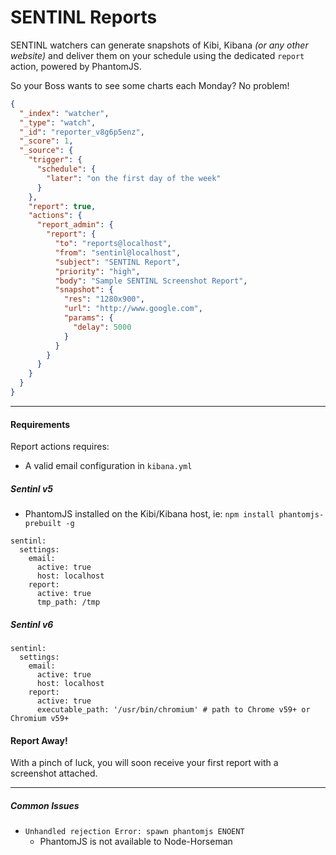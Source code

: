 # SENTINL Reports
SENTINL watchers can generate snapshots of Kibi, Kibana _(or any other website)_ and deliver them on your schedule using the dedicated ```report``` action, powered by PhantomJS.

So your Boss wants to see some charts each Monday? No problem!

```json
{
  "_index": "watcher",
  "_type": "watch",
  "_id": "reporter_v8g6p5enz",
  "_score": 1,
  "_source": {
    "trigger": {
      "schedule": {
        "later": "on the first day of the week"
      }
    },
    "report": true,
    "actions": {
      "report_admin": {
        "report": {
          "to": "reports@localhost",
          "from": "sentinl@localhost",
          "subject": "SENTINL Report",
          "priority": "high",
          "body": "Sample SENTINL Screenshot Report",
          "snapshot": {
            "res": "1280x900",
            "url": "http://www.google.com",
            "params": {
              "delay": 5000
            }
          }
        }
      }
    }
  }
}
```

---
#### Requirements
Report actions requires:
* A valid email configuration in ```kibana.yml```

##### Sentinl v5
* PhantomJS installed on the Kibi/Kibana host, ie: ```npm install phantomjs-prebuilt -g```

```
sentinl:
  settings:
    email:
      active: true
      host: localhost
    report:
      active: true
      tmp_path: /tmp
```

##### Sentinl v6
```
sentinl:
  settings:
    email:
      active: true
      host: localhost
    report:
      active: true
      executable_path: '/usr/bin/chromium' # path to Chrome v59+ or Chromium v59+
```

#### Report Away!
With a pinch of luck, you will soon receive your first report with a screenshot attached.

------

##### Common Issues
* ```Unhandled rejection Error: spawn phantomjs ENOENT```
    * PhantomJS is not available to Node-Horseman

